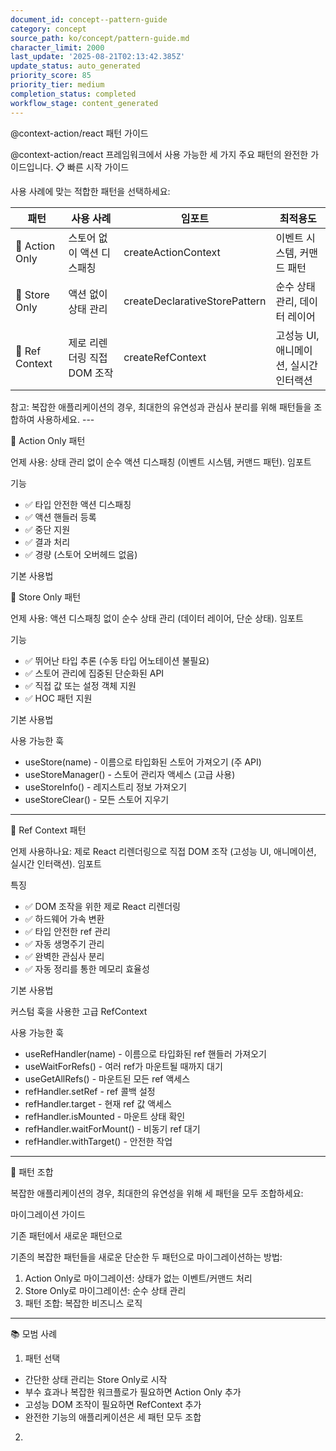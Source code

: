 ```yaml
---
document_id: concept--pattern-guide
category: concept
source_path: ko/concept/pattern-guide.md
character_limit: 2000
last_update: '2025-08-21T02:13:42.385Z'
update_status: auto_generated
priority_score: 85
priority_tier: medium
completion_status: completed
workflow_stage: content_generated
---
```

@context-action/react 패턴 가이드

@context-action/react 프레임워크에서 사용 가능한 세 가지 주요 패턴의 완전한 가이드입니다. 📋 빠른 시작 가이드

사용 사례에 맞는 적합한 패턴을 선택하세요:

| 패턴 | 사용 사례 | 임포트 | 최적용도 |
|---------|----------|--------|----------|
| 🎯 Action Only | 스토어 없이 액션 디스패칭 | createActionContext | 이벤트 시스템, 커맨드 패턴 |
| 🏪 Store Only | 액션 없이 상태 관리 | createDeclarativeStorePattern | 순수 상태 관리, 데이터 레이어 |
| 🔧 Ref Context | 제로 리렌더링 직접 DOM 조작 | createRefContext | 고성능 UI, 애니메이션, 실시간 인터랙션 |

참고: 복잡한 애플리케이션의 경우, 최대한의 유연성과 관심사 분리를 위해 패턴들을 조합하여 사용하세요. ---

🎯 Action Only 패턴

언제 사용: 상태 관리 없이 순수 액션 디스패칭 (이벤트 시스템, 커맨드 패턴). 임포트

기능
- ✅ 타입 안전한 액션 디스패칭
- ✅ 액션 핸들러 등록
- ✅ 중단 지원
- ✅ 결과 처리
- ✅ 경량 (스토어 오버헤드 없음)

기본 사용법

🏪 Store Only 패턴

언제 사용: 액션 디스패칭 없이 순수 상태 관리 (데이터 레이어, 단순 상태). 임포트

기능
- ✅ 뛰어난 타입 추론 (수동 타입 어노테이션 불필요)
- ✅ 스토어 관리에 집중된 단순화된 API
- ✅ 직접 값 또는 설정 객체 지원
- ✅ HOC 패턴 지원

기본 사용법

사용 가능한 훅
- useStore(name) - 이름으로 타입화된 스토어 가져오기 (주 API)
- useStoreManager() - 스토어 관리자 액세스 (고급 사용)
- useStoreInfo() - 레지스트리 정보 가져오기
- useStoreClear() - 모든 스토어 지우기

---

🔧 Ref Context 패턴

언제 사용하나요: 제로 React 리렌더링으로 직접 DOM 조작 (고성능 UI, 애니메이션, 실시간 인터랙션). 임포트

특징
- ✅ DOM 조작을 위한 제로 React 리렌더링
- ✅ 하드웨어 가속 변환
- ✅ 타입 안전한 ref 관리
- ✅ 자동 생명주기 관리
- ✅ 완벽한 관심사 분리
- ✅ 자동 정리를 통한 메모리 효율성

기본 사용법

커스텀 훅을 사용한 고급 RefContext

사용 가능한 훅
- useRefHandler(name) - 이름으로 타입화된 ref 핸들러 가져오기
- useWaitForRefs() - 여러 ref가 마운트될 때까지 대기
- useGetAllRefs() - 마운트된 모든 ref 액세스
- refHandler.setRef - ref 콜백 설정
- refHandler.target - 현재 ref 값 액세스
- refHandler.isMounted - 마운트 상태 확인
- refHandler.waitForMount() - 비동기 ref 대기
- refHandler.withTarget() - 안전한 작업

---

🔧 패턴 조합

복잡한 애플리케이션의 경우, 최대한의 유연성을 위해 세 패턴을 모두 조합하세요:

마이그레이션 가이드

기존 패턴에서 새로운 패턴으로

기존의 복잡한 패턴들을 새로운 단순한 두 패턴으로 마이그레이션하는 방법:

1. Action Only로 마이그레이션: 상태가 없는 이벤트/커맨드 처리
2. Store Only로 마이그레이션: 순수 상태 관리
3. 패턴 조합: 복잡한 비즈니스 로직

---

📚 모범 사례

1. 패턴 선택
- 간단한 상태 관리는 Store Only로 시작
- 부수 효과나 복잡한 워크플로가 필요하면 Action Only 추가
- 고성능 DOM 조작이 필요하면 RefContext 추가
- 완전한 기능의 애플리케이션은 세 패턴 모두 조합

2.
